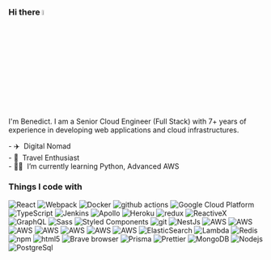 
### Hi there <a href="https://www.gautamkrishnar.com/"><img src="https://media.giphy.com/media/hvRJCLFzcasrR4ia7z/giphy.gif" width="5%"></a>
<p>I'm Benedict. I am a Senior Cloud Engineer (Full Stack) with 7+ years of experience in developing web applications and cloud infrastructures. </br> </p>
<p>
  - ✈️ &nbsp;Digital Nomad
  </br>
  - 🌊 &nbsp;Travel Enthusiast
  </br>
  - 👨‍💻 &nbsp;I’m currently learning Python, Advanced AWS
</p>
<h3>Things I code with</h3>
<p>
  <img alt="React" src="https://img.shields.io/badge/-React-45b8d8?style=flat-square&logo=react&logoColor=white" />
  <img alt="Webpack" src="https://img.shields.io/badge/-Webpack-8DD6F9?style=flat-square&logo=webpack&logoColor=white" /> 
  <img alt="Docker" src="https://img.shields.io/badge/-Docker-46a2f1?style=flat-square&logo=docker&logoColor=white" />
  <img alt="github actions" src="https://img.shields.io/badge/-Github_Actions-2088FF?style=flat-square&logo=github-actions&logoColor=white" />
  <img alt="Google Cloud Platform" src="https://img.shields.io/badge/-Google_Cloud_Platform-1a73e8?style=flat-square&logo=google-cloud&logoColor=white" />
  <img alt="TypeScript" src="https://img.shields.io/badge/-TypeScript-007ACC?style=flat-square&logo=typescript&logoColor=white" />
  <img alt="Jenkins" src="https://img.shields.io/badge/-Jenkins-D24939?style=flat-square&logo=jenkins&logoColor=white" />
  <img alt="Apollo" src="https://img.shields.io/badge/-Apollo%20GraphQL-311C87?style=flat-square&logo=apollo-graphql&logoColor=white" />
  <img alt="Heroku" src="https://img.shields.io/badge/-Heroku-430098?style=flat-square&logo=heroku&logoColor=white" />
  <img alt="redux" src="https://img.shields.io/badge/-Redux-764ABC?style=flat-square&logo=redux&logoColor=white" />
  <img alt="ReactiveX" src="https://img.shields.io/badge/-RxJs-B7178C?style=flat-square&logo=reactivex&logoColor=white" />
  <img alt="GraphQL" src="https://img.shields.io/badge/-GraphQL-E10098?style=flat-square&logo=graphql&logoColor=white" />
  <img alt="Sass" src="https://img.shields.io/badge/-Sass-CC6699?style=flat-square&logo=sass&logoColor=white" />
  <img alt="Styled Components" src="https://img.shields.io/badge/-Styled_Components-db7092?style=flat-square&logo=styled-components&logoColor=white" />
  <img alt="git" src="https://img.shields.io/badge/-Git-F05032?style=flat-square&logo=git&logoColor=white" />
  <img alt="NestJs" src="https://img.shields.io/badge/-NestJs-ea2845?style=flat-square&logo=nestjs&logoColor=white" />
  <img alt="AWS" src="https://img.shields.io/badge/-AWS-FF4E00?style=flat-square&logo=amazonaws&logoColor=white" />
  <img alt="AWS" src="https://img.shields.io/badge/-S3-569A31?style=flat-square&logo=amazons3&logoColor=white" />
  <img alt="AWS" src="https://img.shields.io/badge/-Route 53-8C4FFF?style=flat-square&logo=amazonroute53&logoColor=white" />
  <img alt="AWS" src="https://img.shields.io/badge/-ECS-FF9900?style=flat-square&logo=amazonecs&logoColor=white" />
  <img alt="AWS" src="https://img.shields.io/badge/-Cognito-DD344C?style=flat-square&logo=amazoncognito&logoColor=white" />
  <img alt="AWS" src="https://img.shields.io/badge/-SES-DD344C?style=flat-square&logo=amazonsimpleemailservice&logoColor=white" />
  <img alt="AWS" src="https://img.shields.io/badge/-EC2-FF9900?style=flat-square&logo=amazonec2&logoColor=white" />
  <img alt="ElasticSearch" src="https://img.shields.io/badge/-elasticsearch-005571?style=flat-square&logo=elasticsearch&logoColor=white" />
  <img alt="Lambda" src="https://img.shields.io/badge/-Lambda-FF9900?style=flat-square&logo=awslambda&logoColor=white" />
  <img alt="Redis" src="https://img.shields.io/badge/-Redis-DC382D?style=flat-square&logo=redis&logoColor=white" />
  <img alt="npm" src="https://img.shields.io/badge/-NPM-CB3837?style=flat-square&logo=npm&logoColor=white" />
  <img alt="html5" src="https://img.shields.io/badge/-HTML5-E34F26?style=flat-square&logo=html5&logoColor=white" />
  <img alt="Brave browser" src="https://img.shields.io/badge/-Brave_Browser-FB542B?style=flat-square&logo=brave&logoColor=white" />
  <img alt="Prisma" src="https://img.shields.io/badge/-Prisma-EC4A3F?style=flat-square&logo=prisma&logoColor=white" />
  <img alt="Prettier" src="https://img.shields.io/badge/-Prettier-F7B93E?style=flat-square&logo=prettier&logoColor=white" />
  <img alt="MongoDB" src="https://img.shields.io/badge/-MongoDB-13aa52?style=flat-square&logo=mongodb&logoColor=white" />
  <img alt="Nodejs" src="https://img.shields.io/badge/-Nodejs-43853d?style=flat-square&logo=Node.js&logoColor=white" />
  <img alt="PostgreSql" src="https://img.shields.io/badge/-Postgresql-4169E1?style=flat-square&logo=postgresql&logoColor=white" />
</p>
